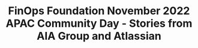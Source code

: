 ---
title: FinOps Foundation November 2022 APAC Community Day - Stories from AIA Group and Atlassian
description: We caught up with peers in Australia, India, Singapore, Hong Kong, Philippines, South Korea, China, Vietnam, Japan, New Zealand, and beyond, sharing stories from AIA Group and Atlassian. A few members shared how the Foundation plans to grow and support the Asia Pacific community in 2023.
date-added: Nov 2022
type: Video
source: Foundation Contribution
label: 
link: https://www.youtube.com/watch?v=Ftmy6wxqPjI
cloud-provider: 
  - Multi-Cloud
permalink: /resources/not-here/
weight: 30
listing: true
---